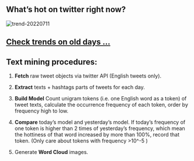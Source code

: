 ## What’s hot on twitter right now?

![trend-20220711][wordcloud]

[wordcloud]: https://raw.githubusercontent.com/xdqc/tweet-trend-everyday/master/word-cloud/trend-20220711.png?token=AF5V4P7ADR6KQBZ4CEDTNIK6AXRMU "trend-20220711"

## [Check trends on old days ...](https://github.com/xdqc/tweet-trend-everyday/tree/master/word-cloud)

## Text mining procedures:

1. **Fetch** raw tweet objects via twitter API (English tweets only).

2. **Extract** texts + hashtags parts of tweets for each day.

3. **Build Model** Count unigram tokens (i.e. one English word as a token) of tweet texts, calculate the occurrence frequency of each token, order by frequency high to low.

4. **Compare** today’s model and yesterday’s model. If today’s frequency of one token is higher than 2 times of yesterday’s frequency, which mean the hottiness of that word increased by more than 100%, record that token. (Only care about tokens with frequency >10^-5 )

5. Generate **Word Cloud** images.
